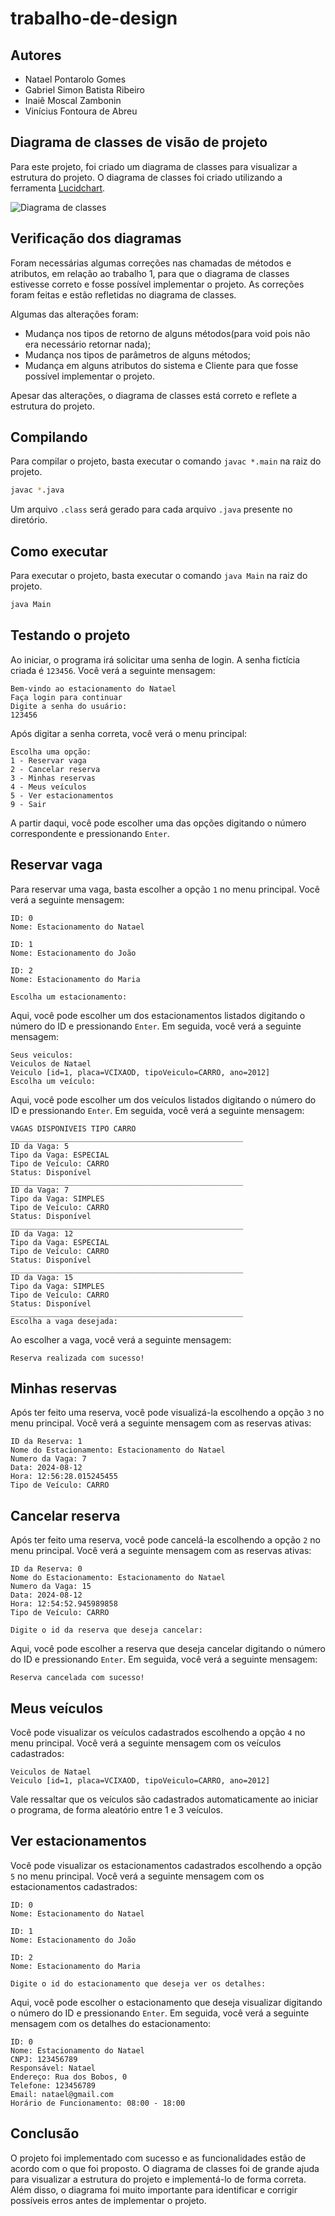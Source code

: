 # trabalho-de-design

## Autores

- Natael Pontarolo Gomes
- Gabriel Simon Batista Ribeiro
- Inaiê Moscal Zambonin
- Vinícius Fontoura de Abreu

## Diagrama de classes de visão de projeto

Para este projeto, foi criado um diagrama de classes para visualizar a estrutura do projeto. O diagrama de classes foi criado utilizando a ferramenta [Lucidchart](https://www.lucidchart.com/).

![Diagrama de classes](./Diagrama%20de%20Classes_%20Park%20Pass.png)

## Verificação dos diagramas

Foram necessárias algumas correções nas chamadas de métodos e atributos, em relação ao trabalho 1, para que o diagrama de classes estivesse correto e fosse possível implementar o projeto. As correções foram feitas e estão refletidas no diagrama de classes.

Algumas das alterações foram:

- Mudança nos tipos de retorno de alguns métodos(para void pois não era necessário retornar nada);
- Mudança nos tipos de parâmetros de alguns métodos;
- Mudança em alguns atributos do sistema e Cliente para que fosse possível implementar o projeto.

Apesar das alterações, o diagrama de classes está correto e reflete a estrutura do projeto.

## Compilando

Para compilar o projeto, basta executar o comando `javac *.main` na raiz do projeto.

```bash
javac *.java
```

Um arquivo `.class` será gerado para cada arquivo `.java` presente no diretório.

## Como executar

Para executar o projeto, basta executar o comando `java Main` na raiz do projeto.

```bash
java Main
```

## Testando o projeto

Ao iniciar, o programa irá solicitar uma senha de login. A senha fictícia criada é `123456`. Você verá a seguinte mensagem:

```text
Bem-vindo ao estacionamento do Natael
Faça login para continuar
Digite a senha do usuário: 
123456
```

Após digitar a senha correta, você verá o menu principal:

```text
Escolha uma opção: 
1 - Reservar vaga
2 - Cancelar reserva
3 - Minhas reservas
4 - Meus veículos
5 - Ver estacionamentos
9 - Sair
```

A partir daqui, você pode escolher uma das opções digitando o número correspondente e pressionando `Enter`.

## Reservar vaga

Para reservar uma vaga, basta escolher a opção `1` no menu principal. Você verá a seguinte mensagem:

```text
ID: 0
Nome: Estacionamento do Natael

ID: 1
Nome: Estacionamento do João

ID: 2
Nome: Estacionamento do Maria

Escolha um estacionamento:
```

Aqui, você pode escolher um dos estacionamentos listados digitando o número do ID e pressionando `Enter`. Em seguida, você verá a seguinte mensagem:

```text
Seus veiculos: 
Veiculos de Natael
Veiculo [id=1, placa=VCIXAOD, tipoVeiculo=CARRO, ano=2012]
Escolha um veículo:
```

Aqui, você pode escolher um dos veículos listados digitando o número do ID e pressionando `Enter`. Em seguida, você verá a seguinte mensagem:

```text
VAGAS DISPONIVEIS TIPO CARRO
____________________________________________________
ID da Vaga: 5 
Tipo da Vaga: ESPECIAL 
Tipo de Veículo: CARRO 
Status: Disponível 
____________________________________________________
ID da Vaga: 7 
Tipo da Vaga: SIMPLES 
Tipo de Veículo: CARRO 
Status: Disponível 
____________________________________________________
ID da Vaga: 12 
Tipo da Vaga: ESPECIAL 
Tipo de Veículo: CARRO 
Status: Disponível 
____________________________________________________
ID da Vaga: 15 
Tipo da Vaga: SIMPLES 
Tipo de Veículo: CARRO 
Status: Disponível 
____________________________________________________
Escolha a vaga desejada:
```

Ao escolher a vaga, você verá a seguinte mensagem:

```text
Reserva realizada com sucesso!
```

## Minhas reservas

Após ter feito uma reserva, você pode visualizá-la escolhendo a opção `3` no menu principal. Você verá a seguinte mensagem com as reservas ativas:

```text
ID da Reserva: 1
Nome do Estacionamento: Estacionamento do Natael
Numero da Vaga: 7
Data: 2024-08-12
Hora: 12:56:28.015245455
Tipo de Veículo: CARRO
```

## Cancelar reserva

Após ter feito uma reserva, você pode cancelá-la escolhendo a opção `2` no menu principal. Você verá a seguinte mensagem com as reservas ativas:

```text
ID da Reserva: 0
Nome do Estacionamento: Estacionamento do Natael
Numero da Vaga: 15
Data: 2024-08-12
Hora: 12:54:52.945989858
Tipo de Veículo: CARRO

Digite o id da reserva que deseja cancelar:
```

Aqui, você pode escolher a reserva que deseja cancelar digitando o número do ID e pressionando `Enter`. Em seguida, você verá a seguinte mensagem:

```text
Reserva cancelada com sucesso!
```

## Meus veículos

Você pode visualizar os veículos cadastrados escolhendo a opção `4` no menu principal. Você verá a seguinte mensagem com os veículos cadastrados:

```text
Veiculos de Natael
Veiculo [id=1, placa=VCIXAOD, tipoVeiculo=CARRO, ano=2012]
```

Vale ressaltar que os veículos são cadastrados automaticamente ao iniciar o programa, de forma aleatório entre 1 e 3 veículos.

## Ver estacionamentos

Você pode visualizar os estacionamentos cadastrados escolhendo a opção `5` no menu principal. Você verá a seguinte mensagem com os estacionamentos cadastrados:

```text
ID: 0
Nome: Estacionamento do Natael

ID: 1
Nome: Estacionamento do João

ID: 2
Nome: Estacionamento do Maria

Digite o id do estacionamento que deseja ver os detalhes:
```

Aqui, você pode escolher o estacionamento que deseja visualizar digitando o número do ID e pressionando `Enter`. Em seguida, você verá a seguinte mensagem com os detalhes do estacionamento:

```text
ID: 0
Nome: Estacionamento do Natael
CNPJ: 123456789
Responsável: Natael
Endereço: Rua dos Bobos, 0
Telefone: 123456789
Email: natael@gmail.com
Horário de Funcionamento: 08:00 - 18:00
```

## Conclusão

O projeto foi implementado com sucesso e as funcionalidades estão de acordo com o que foi proposto. O diagrama de classes foi de grande ajuda para visualizar a estrutura do projeto e implementá-lo de forma correta. Além disso, o diagrama foi muito importante para identificar e corrigir possíveis erros antes de implementar o projeto.
